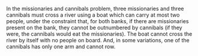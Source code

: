 In the missionaries and cannibals problem, three missionaries and three cannibals must cross a river using a boat which can carry at most 
two people, under the constraint that, for both banks, if there are missionaries present on the bank, they cannot be outnumbered by
cannibals (if they were, the cannibals would eat the missionaries). The boat cannot cross the river by itself with no people on board.
And, in some variations, one of the cannibals has only one arm and cannot row.

